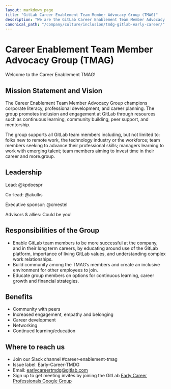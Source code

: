 ```yaml
---
layout: markdown_page
title: "GitLab Career Enablement Team Member Advocacy Group (TMAG)"
description: "We are the GitLab Career Enablement Team Member Advocacy Group (TMAG) founded in the Summer of 2022. Learn more!"
canonical_path: "/company/culture/inclusion/tmdg-gitlab-early-career/"
---
```


# Career Enablement Team Member Advocacy Group (TMAG)
Welcome to the Career Enablement TMAG! 

## Mission Statement and Vision
The Career Enablement Team Member Advocacy Group champions corporate literacy, professional development, and career planning. The group promotes inclusion and engagement at GitLab through resources such as continuous learning, community building, peer support, and mentorship.

The group supports all GitLab team members including, but not limited to: folks new to remote work, the technology industry or the workforce; team members seeking to advance their professional skills; managers learning to work with emerging talent; team members aiming to invest time in their career and more.group.

## Leadership
Lead: @kpdoespr

Co-lead: @akulks

Executive sponsor: @cmestel

Advisors & allies: Could be you!

## Responsibilities of the Group
- Enable GitLab team members to be more successful at the company, and in their long term careers, by educating around use of the GitLab platform, importance of living GitLab values, and understanding complex work relationships.
- Build community among the TMAG’s members and create an inclusive environment for other employees to join.
- Educate group members on options for continuous learning, career growth and financial strategies.

## Benefits
- Community with peers
- Increased engagement, empathy and belonging
- Career development
- Networking
- Continued learning/education

## Where to reach us
- Join our Slack channel #career-enablement-tmag
- Issue label: Early-Career-TMDG
- Email: earlycareertmdg@gitlab.com
- Sign up to get meeting invites by joining the GitLab [Early Career Professionals Google Group](https://groups.google.com/a/gitlab.com/g/earlycareertmdg)

